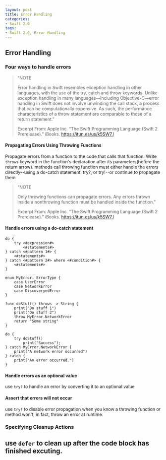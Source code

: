 ```yaml
---
layout: post
title: Error Handling
categories:
- Swift 2.0
tags:
- Swift 2.0, Error Handling
---
```


     
	 
## Error Handling
### Four ways to handle errors
> “NOTE
> 
> Error handling in Swift resembles exception handling in other languages, with the use of the try, catch and throw keywords. Unlike exception handling in many languages—including Objective-C—error handling in Swift does not involve unwinding the call stack, a process that can be computationally expensive. As such, the performance characteristics of a throw statement are comparable to those of a return statement.”
> 
> Excerpt From: Apple Inc. “The Swift Programming Language (Swift 2 Prerelease).” iBooks. https://itun.es/us/k5SW7.l

#### Propagating Errors Using Throwing Functions
Propagate errors from a function to the code that calls that function. Write `throws` keyword in the function's declaration after its parameters(before the return arrow).
methods call throwing function must either handle the errors directly--using a do-catch statement, try?, or try!--or continue to propagate them
> “NOTE
> 
> Only throwing functions can propagate errors. Any errors thrown inside a nonthrowing function must be handled inside the function.”
> 
> Excerpt From: Apple Inc. “The Swift Programming Language (Swift 2 Prerelease).” iBooks. https://itun.es/us/k5SW7.l

#### Handle errors  using a do-catch statement
```do-catch-template
do {
    try <#expression#>
        <#statements#>
} catch <#pattern 1#> {
    <#statements#>
} catch <#pattern 2#> where <#condition#> {
    <#statements#>
}
```
```
enum MyError: ErrorType {
    case UserError
    case NetworkError
    case DiscoveryedError
}

func doStuff() throws -> String {
    print("Do stuff 1")
    print("Do stuff 2")
    throw MyError.NetworkError
    return "Some string"
}

do {
    try doStuff()
        print("Success");
} catch MyError.NetworkError {
    print("A network error occurred")
} catch {
    print("An error occurred.")
}

```

#### Handle errors as an optional value
use `try?` to handle an error by converting it to an optional value

#### Assert that errors will not occur  
use `try!` to disable error propagation when you know a throwing function or method won't, in fact, throw an error at runtime.

### Specifying Cleanup Actions  
use `defer` to clean up after the code block has finished excuting.
----
